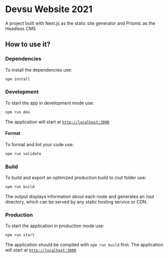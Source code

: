 # Devsu Website 2021

A project built with Next.js as the static site generator and Prismic as the Headless CMS

## How to use it?

### Dependencies

To install the dependencies use:

```bash
npm install
```

### Development

To start the app in development mode use:

```bash
npm run dev
```

The application will start at [`http://localhost:3000`](http://localhost:3000)

#### Format

To format and lint your code use:

```bash
npm run validate
```

### Build

To build and export an optimized production build to /out folder use:

```bash
npm run build
```

The output displays information about each route and generates an /out directory, which can be served by any static hosting service or CDN.

### Production

To start the application in production mode use:

```bash
npm run start
```

The application should be compiled with `npm run build` first.
The application will start at [`http://localhost:3000`](http://localhost:3000)
